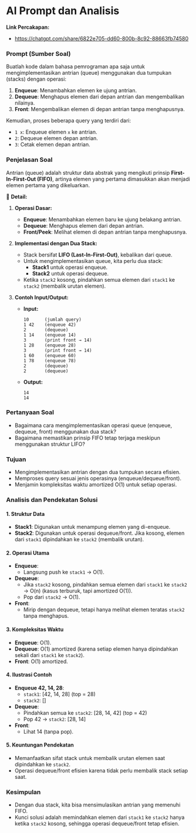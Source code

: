 # AI Prompt dan Analisis

**Link Percakapan:**  
- https://chatgpt.com/share/6822e705-dd60-800b-8c92-88663fb74580

### Prompt (Sumber Soal)
Buatlah kode dalam bahasa pemrograman apa saja untuk mengimplementasikan antrian (queue) menggunakan dua tumpukan (stacks) dengan operasi:
1. **Enqueue**: Menambahkan elemen ke ujung antrian.
2. **Dequeue**: Menghapus elemen dari depan antrian dan mengembalikan nilainya.
3. **Front**: Mengembalikan elemen di depan antrian tanpa menghapusnya.

Kemudian, proses beberapa query yang terdiri dari:
- `1 x`: Enqueue elemen `x` ke antrian.
- `2`: Dequeue elemen depan antrian.
- `3`: Cetak elemen depan antrian.

### Penjelasan Soal
Antrian (queue) adalah struktur data abstrak yang mengikuti prinsip **First-In-First-Out (FIFO)**, artinya elemen yang pertama dimasukkan akan menjadi elemen pertama yang dikeluarkan.

📎 **Detail:**
1. **Operasi Dasar:**
   - **Enqueue**: Menambahkan elemen baru ke ujung belakang antrian.
   - **Dequeue**: Menghapus elemen dari depan antrian.
   - **Front/Peek**: Melihat elemen di depan antrian tanpa menghapusnya.

2. **Implementasi dengan Dua Stack:**
   - Stack bersifat **LIFO (Last-In-First-Out)**, kebalikan dari queue.
   - Untuk mengimplementasikan queue, kita perlu dua stack:
     - **Stack1** untuk operasi enqueue.
     - **Stack2** untuk operasi dequeue.
   - Ketika `stack2` kosong, pindahkan semua elemen dari `stack1` ke `stack2` (membalik urutan elemen).

3. **Contoh Input/Output:**
   - **Input:**
     ```
     10      (jumlah query)
     1 42    (enqueue 42)
     2       (dequeue)
     1 14    (enqueue 14)
     3       (print front → 14)
     1 28    (enqueue 28)
     3       (print front → 14)
     1 60    (enqueue 60)
     1 78    (enqueue 78)
     2       (dequeue)
     2       (dequeue)
     ```
   - **Output:**
     ```
     14
     14
     ```

### Pertanyaan Soal
- Bagaimana cara mengimplementasikan operasi queue (enqueue, dequeue, front) menggunakan dua stack?
- Bagaimana memastikan prinsip FIFO tetap terjaga meskipun menggunakan struktur LIFO?

### Tujuan
- Mengimplementasikan antrian dengan dua tumpukan secara efisien.
- Memproses query sesuai jenis operasinya (enqueue/dequeue/front).
- Menjamin kompleksitas waktu amortized O(1) untuk setiap operasi.

### Analisis dan Pendekatan Solusi

#### 1. **Struktur Data**
   - **Stack1**: Digunakan untuk menampung elemen yang di-enqueue.
   - **Stack2**: Digunakan untuk operasi dequeue/front. Jika kosong, elemen dari `stack1` dipindahkan ke `stack2` (membalik urutan).

#### 2. **Operasi Utama**
   - **Enqueue**:
     - Langsung push ke `stack1` → O(1).
   - **Dequeue**:
     - Jika `stack2` kosong, pindahkan semua elemen dari `stack1` ke `stack2` → O(n) (kasus terburuk, tapi amortized O(1)).
     - Pop dari `stack2` → O(1).
   - **Front**:
     - Mirip dengan dequeue, tetapi hanya melihat elemen teratas `stack2` tanpa menghapus.

#### 3. **Kompleksitas Waktu**
   - **Enqueue**: O(1).
   - **Dequeue**: O(1) amortized (karena setiap elemen hanya dipindahkan sekali dari `stack1` ke `stack2`).
   - **Front**: O(1) amortized.

#### 4. **Ilustrasi Contoh**
   - **Enqueue 42, 14, 28**:
     - `stack1`: [42, 14, 28] (top = 28)
     - `stack2`: []
   - **Dequeue**:
     - Pindahkan semua ke `stack2`: [28, 14, 42] (top = 42)
     - Pop 42 → `stack2`: [28, 14]
   - **Front**:
     - Lihat 14 (tanpa pop).

#### 5. **Keuntungan Pendekatan**
   - Memanfaatkan sifat stack untuk membalik urutan elemen saat dipindahkan ke `stack2`.
   - Operasi dequeue/front efisien karena tidak perlu membalik stack setiap saat.


### Kesimpulan
- Dengan dua stack, kita bisa mensimulasikan antrian yang memenuhi FIFO.
- Kunci solusi adalah memindahkan elemen dari `stack1` ke `stack2` hanya ketika `stack2` kosong, sehingga operasi dequeue/front tetap efisien.
